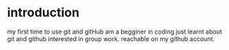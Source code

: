 # introduction
my first time to use git and gitHub
am a begginer in coding
just learnt about git and github
interested in group work.
reachable on my github account.
